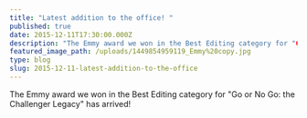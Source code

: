 ```yaml
---
title: "Latest addition to the office! "
published: true
date: 2015-12-11T17:30:00.000Z
description: "The Emmy award we won in the Best Editing category for "Go or No Go: the Challenger Legacy" has arrived!"
featured_image_path: /uploads/1449854959119_Emmy%20copy.jpg
type: blog
slug: 2015-12-11-latest-addition-to-the-office
---
```


The Emmy award we won in the Best Editing category for "Go or No Go: the Challenger Legacy" has arrived!

